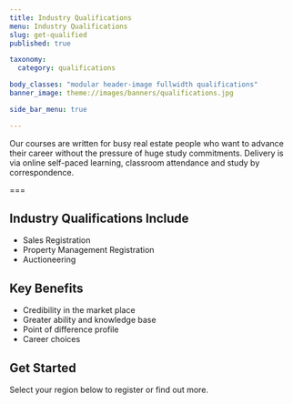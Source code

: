 ```yaml
---
title: Industry Qualifications
menu: Industry Qualifications
slug: get-qualified
published: true

taxonomy:
  category: qualifications

body_classes: "modular header-image fullwidth qualifications"
banner_image: theme://images/banners/qualifications.jpg

side_bar_menu: true

---
```


Our courses are written for busy real estate people who want to advance their career without the pressure of huge study commitments. Delivery is via online self-paced learning, classroom attendance and study by correspondence.

===

## Industry Qualifications Include
* Sales Registration
* Property Management Registration
* Auctioneering
<!--* Full Real Estate Licence-->

## Key Benefits

* Credibility in the market place
* Greater ability and knowledge base
* Point of difference profile
* Career choices

## Get Started

Select your region below to register or find out more.

